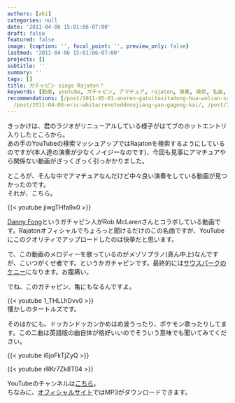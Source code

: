 ```yaml
---
authors: [aki]
categories: null
date: '2011-04-06 15:01:06-07:00'
draft: false
featured: false
image: {caption: '', focal_point: '', preview_only: false}
lastmod: '2011-04-06 15:01:06-07:00'
projects: []
subtitle: ''
summary: ''
tags: []
title: ガチャピン sings Rajaton？
keywords: [動画, youtube, ガチャピン, アマチュア, rajaton, 演奏, 検索, 名曲, リニューアル, ホットエントリ]
recommendations: [/post/2011-05-01-anoren-gatuitositadong-hua-wolian-sok-zai-sheng-sabisu-dong-hua-atuta-wohazimemasita/,
  /post/2011-04-06-eric-whitacrenoteddenojiang-yan-gagong-kai/, /post/2011-07-02-rajatonnole-pu-wori-ben-karamai-ufang-fa-sulasol-or-akaperacun-nocdwu-san/]
---
```


きっかけは、君のラジオがリニューアルしている様子がはてブのホットエントリ入りしたところから。  
あの手のYouTubeの検索マッシュアップではRajatonを検索するようにしているのですが(本人達の演奏が少なくノイジーなのです)、今回も見事にアマチュアやら関係ない動画がざっくざっく引っかかりました。

ところが、そんな中でアマチュアなんだけど中々良い演奏をしている動画が見つかったのです。  
それが、こちら。

{{< youtube jiwgTHfa9x0 >}}

[Danny Fong](https://sites.google.com/site/dannyjfong/)というガチャピン人がRob McLarenさんとコラボしている動画です。Rajatonオフィシャルでちょろっと聞けるだけのこの名曲ですが、YouTubeにこのクオリティでアップロードしたのは快挙だと思います。

で、この動画のメロディーを歌っているのがメゾソプラノ(真ん中上)なんですが、こいつがくせ者です。というかガチャピンです。最終的には[サウスパークのケニー](http://www.google.co.jp/images?q=%E3%82%B5%E3%82%A6%E3%82%B9%E3%83%91%E3%83%BC%E3%82%AF%E3%80%80%E3%82%B1%E3%83%8B%E3%83%BC&hl=ja&lr=&um=1&ie=UTF-8&source=og&sa=N&tab=wi&biw=1212&bih=669)になります。お腹痛い。

でね、このガチャピン、亀にもなるんですよ。

{{< youtube 1_THLLhDvv0 >}}  
懐かしのタートルズです。

そのほかにも、ドッカンドッカンかめはめ波うったり、ポケモン歌ったりしてます。この二曲は英語版の曲自体が格好いいのでそういう意味でも聞いてみてください。

{{< youtube i6joFkTjZyQ >}}

{{< youtube rRKr7Zk8T04 >}}

YouTubeのチャンネルは[こちら](http://www.youtube.com/user/daniscool99)。  
ちなみに、[オフィシャルサイト](https://sites.google.com/site/dannyjfong/)ではMP3がダウンロードできます。